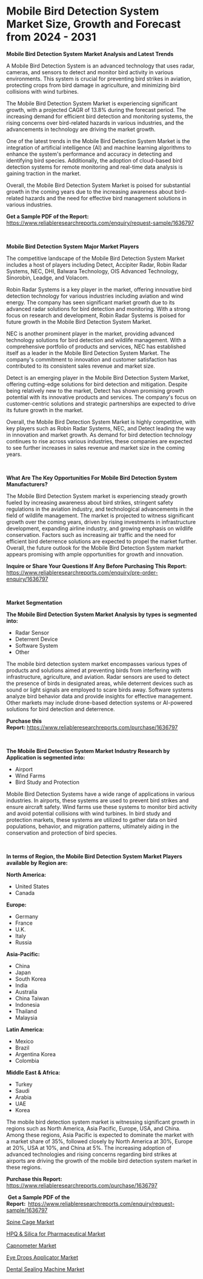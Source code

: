 <p><h1>Mobile Bird Detection System Market Size, Growth and Forecast from 2024 - 2031</h1></p><p><strong>Mobile Bird Detection System Market Analysis and Latest Trends</strong></p>
<p><p>A Mobile Bird Detection System is an advanced technology that uses radar, cameras, and sensors to detect and monitor bird activity in various environments. This system is crucial for preventing bird strikes in aviation, protecting crops from bird damage in agriculture, and minimizing bird collisions with wind turbines.</p><p>The Mobile Bird Detection System Market is experiencing significant growth, with a projected CAGR of 13.8% during the forecast period. The increasing demand for efficient bird detection and monitoring systems, the rising concerns over bird-related hazards in various industries, and the advancements in technology are driving the market growth.</p><p>One of the latest trends in the Mobile Bird Detection System Market is the integration of artificial intelligence (AI) and machine learning algorithms to enhance the system's performance and accuracy in detecting and identifying bird species. Additionally, the adoption of cloud-based bird detection systems for remote monitoring and real-time data analysis is gaining traction in the market.</p><p>Overall, the Mobile Bird Detection System Market is poised for substantial growth in the coming years due to the increasing awareness about bird-related hazards and the need for effective bird management solutions in various industries.</p></p>
<p><strong>Get a Sample PDF of the Report:&nbsp;</strong> <a href="https://www.reliableresearchreports.com/enquiry/request-sample/1636797">https://www.reliableresearchreports.com/enquiry/request-sample/1636797</a></p>
<p>&nbsp;</p>
<p><strong>Mobile Bird Detection System Major Market Players</strong></p>
<p><p>The competitive landscape of the Mobile Bird Detection System Market includes a host of players including Detect, Accipiter Radar, Robin Radar Systems, NEC, DHI, Balwara Technology, OIS Advanced Technology, Sinorobin, Leadge, and Volacom.</p><p>Robin Radar Systems is a key player in the market, offering innovative bird detection technology for various industries including aviation and wind energy. The company has seen significant market growth due to its advanced radar solutions for bird detection and monitoring. With a strong focus on research and development, Robin Radar Systems is poised for future growth in the Mobile Bird Detection System Market.</p><p>NEC is another prominent player in the market, providing advanced technology solutions for bird detection and wildlife management. With a comprehensive portfolio of products and services, NEC has established itself as a leader in the Mobile Bird Detection System Market. The company's commitment to innovation and customer satisfaction has contributed to its consistent sales revenue and market size.</p><p>Detect is an emerging player in the Mobile Bird Detection System Market, offering cutting-edge solutions for bird detection and mitigation. Despite being relatively new to the market, Detect has shown promising growth potential with its innovative products and services. The company's focus on customer-centric solutions and strategic partnerships are expected to drive its future growth in the market.</p><p>Overall, the Mobile Bird Detection System Market is highly competitive, with key players such as Robin Radar Systems, NEC, and Detect leading the way in innovation and market growth. As demand for bird detection technology continues to rise across various industries, these companies are expected to see further increases in sales revenue and market size in the coming years.</p></p>
<p>&nbsp;</p>
<p><strong>What Are The Key Opportunities For Mobile Bird Detection System Manufacturers?</strong></p>
<p><p>The Mobile Bird Detection System market is experiencing steady growth fueled by increasing awareness about bird strikes, stringent safety regulations in the aviation industry, and technological advancements in the field of wildlife management. The market is projected to witness significant growth over the coming years, driven by rising investments in infrastructure development, expanding airline industry, and growing emphasis on wildlife conservation. Factors such as increasing air traffic and the need for efficient bird deterrence solutions are expected to propel the market further. Overall, the future outlook for the Mobile Bird Detection System market appears promising with ample opportunities for growth and innovation.</p></p>
<p><strong>Inquire or Share Your Questions If Any Before Purchasing This Report:</strong> <a href="https://www.reliableresearchreports.com/enquiry/pre-order-enquiry/1636797">https://www.reliableresearchreports.com/enquiry/pre-order-enquiry/1636797</a></p>
<p>&nbsp;</p>
<p><strong>Market Segmentation</strong></p>
<p><strong>The Mobile Bird Detection System Market Analysis by types is segmented into:</strong></p>
<p><ul><li>Radar Sensor</li><li>Deterrent Device</li><li>Software System</li><li>Other</li></ul></p>
<p><p>The mobile bird detection system market encompasses various types of products and solutions aimed at preventing birds from interfering with infrastructure, agriculture, and aviation. Radar sensors are used to detect the presence of birds in designated areas, while deterrent devices such as sound or light signals are employed to scare birds away. Software systems analyze bird behavior data and provide insights for effective management. Other markets may include drone-based detection systems or AI-powered solutions for bird detection and deterrence.</p></p>
<p><strong>Purchase this Report:&nbsp;</strong><a href="https://www.reliableresearchreports.com/purchase/1636797">https://www.reliableresearchreports.com/purchase/1636797</a></p>
<p>&nbsp;</p>
<p><strong>The Mobile Bird Detection System Market Industry Research by Application is segmented into:</strong></p>
<p><ul><li>Airport</li><li>Wind Farms</li><li>Bird Study and Protection</li></ul></p>
<p><p>Mobile Bird Detection Systems have a wide range of applications in various industries. In airports, these systems are used to prevent bird strikes and ensure aircraft safety. Wind farms use these systems to monitor bird activity and avoid potential collisions with wind turbines. In bird study and protection markets, these systems are utilized to gather data on bird populations, behavior, and migration patterns, ultimately aiding in the conservation and protection of bird species.</p></p>
<p>&nbsp;</p>
<p><strong>In terms of Region, the Mobile Bird Detection System Market Players available by Region are:</strong></p>
<p>
    <p> <strong> North America: </strong>
        <ul>
            <li>United States</li>
            <li>Canada</li>
        </ul>
        </p> 
    <p> <strong> Europe: </strong>
        <ul>
            <li>Germany</li>
            <li>France</li>
            <li>U.K.</li>
            <li>Italy</li>
            <li>Russia</li>
        </ul>
        </p> 
    <p> <strong> Asia-Pacific: </strong>
        <ul>
            <li>China</li>
            <li>Japan</li>
            <li>South Korea</li>
            <li>India</li>
            <li>Australia</li>
            <li>China Taiwan</li>
            <li>Indonesia</li>
            <li>Thailand</li>
            <li>Malaysia</li>
        </ul>
        </p> 
    <p> <strong> Latin America: </strong>
        <ul>
            <li>Mexico</li>
            <li>Brazil</li>
            <li>Argentina Korea</li>
            <li>Colombia</li>
        </ul>
        </p> 
    <p> <strong> Middle East & Africa: </strong>
        <ul>
            <li>Turkey</li>
            <li>Saudi</li>
            <li>Arabia</li>
            <li>UAE</li>
            <li>Korea</li>
        </ul>
    </p>
    </p>
<p><p>The mobile bird detection system market is witnessing significant growth in regions such as North America, Asia Pacific, Europe, USA, and China. Among these regions, Asia Pacific is expected to dominate the market with a market share of 35%, followed closely by North America at 30%, Europe at 20%, USA at 10%, and China at 5%. The increasing adoption of advanced technologies and rising concerns regarding bird strikes at airports are driving the growth of the mobile bird detection system market in these regions.</p></p>
<p><strong>Purchase this Report: </strong><a href="https://www.reliableresearchreports.com/purchase/1636797">https://www.reliableresearchreports.com/purchase/1636797</a></p>
<p>&nbsp;<strong>Get a Sample PDF of the Report:&nbsp;&nbsp;</strong><a href="https://www.reliableresearchreports.com/enquiry/request-sample/1636797">https://www.reliableresearchreports.com/enquiry/request-sample/1636797</a></p>
<p><strong></strong></p>
<p><p><a href="https://medium.com/p/af6892bea2d7/edit">Spine Cage Market</a></p><p><a href="https://github.com/angelajermaine/Market-Research-Report-List-1/blob/main/hpq-silica-for-pharmaceutical-market.md">HPQ & Silica for Pharmaceutical Market</a></p><p><a href="https://medium.com/p/992467987ffe/edit">Capnometer Market</a></p><p><a href="https://medium.com/p/32655e45da4b/edit">Eye Drops Applicator Market</a></p><p><a href="https://medium.com/p/262b109fef88/edit">Dental Sealing Machine Market</a></p></p>